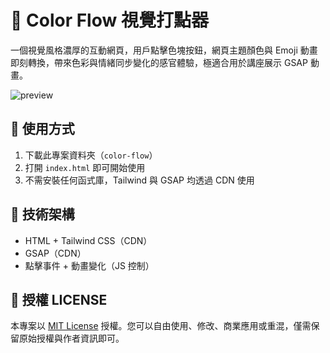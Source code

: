 # 🌈 Color Flow 視覺打點器

一個視覺風格濃厚的互動網頁，用戶點擊色塊按鈕，網頁主題顏色與 Emoji 動畫即刻轉換，帶來色彩與情緒同步變化的感官體驗，極適合用於講座展示 GSAP 動畫。

![preview](./preview.png)

## 🔧 使用方式

1. 下載此專案資料夾（`color-flow`）
2. 打開 `index.html` 即可開始使用
3. 不需安裝任何函式庫，Tailwind 與 GSAP 均透過 CDN 使用

## 🧪 技術架構

- HTML + Tailwind CSS（CDN）
- GSAP（CDN）
- 點擊事件 + 動畫變化（JS 控制）

## 📄 授權 LICENSE


本專案以 [MIT License](https://opensource.org/licenses/MIT) 授權。您可以自由使用、修改、商業應用或重混，僅需保留原始授權與作者資訊即可。